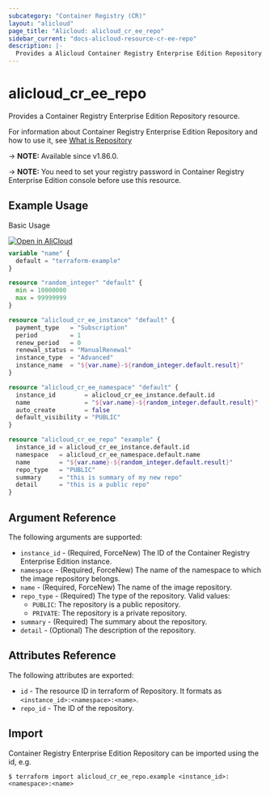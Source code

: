 ```yaml
---
subcategory: "Container Registry (CR)"
layout: "alicloud"
page_title: "Alicloud: alicloud_cr_ee_repo"
sidebar_current: "docs-alicloud-resource-cr-ee-repo"
description: |-
  Provides a Alicloud Container Registry Enterprise Edition Repository resource.
---
```


# alicloud_cr_ee_repo

Provides a Container Registry Enterprise Edition Repository resource.

For information about Container Registry Enterprise Edition Repository and how to use it, see [What is Repository](https://www.alibabacloud.com/help/en/acr/developer-reference/api-cr-2018-12-01-createrepository)

-> **NOTE:** Available since v1.86.0.

-> **NOTE:** You need to set your registry password in Container Registry Enterprise Edition console before use this resource.

## Example Usage

Basic Usage

<div style="display: block;margin-bottom: 40px;"><div class="oics-button" style="float: right;position: absolute;margin-bottom: 10px;">
  <a href="https://api.aliyun.com/api-tools/terraform?resource=alicloud_cr_ee_repo&exampleId=118484d5-01eb-a277-c2c2-76be5dcf7c1c0b7f572e&activeTab=example&spm=docs.r.cr_ee_repo.0.118484d501&intl_lang=EN_US" target="_blank">
    <img alt="Open in AliCloud" src="https://img.alicdn.com/imgextra/i1/O1CN01hjjqXv1uYUlY56FyX_!!6000000006049-55-tps-254-36.svg" style="max-height: 44px; max-width: 100%;">
  </a>
</div></div>

```terraform
variable "name" {
  default = "terraform-example"
}

resource "random_integer" "default" {
  min = 10000000
  max = 99999999
}

resource "alicloud_cr_ee_instance" "default" {
  payment_type   = "Subscription"
  period         = 1
  renew_period   = 0
  renewal_status = "ManualRenewal"
  instance_type  = "Advanced"
  instance_name  = "${var.name}-${random_integer.default.result}"
}

resource "alicloud_cr_ee_namespace" "default" {
  instance_id        = alicloud_cr_ee_instance.default.id
  name               = "${var.name}-${random_integer.default.result}"
  auto_create        = false
  default_visibility = "PUBLIC"
}

resource "alicloud_cr_ee_repo" "example" {
  instance_id = alicloud_cr_ee_instance.default.id
  namespace   = alicloud_cr_ee_namespace.default.name
  name        = "${var.name}-${random_integer.default.result}"
  repo_type   = "PUBLIC"
  summary     = "this is summary of my new repo"
  detail      = "this is a public repo"
}
```

## Argument Reference

The following arguments are supported:

* `instance_id` - (Required, ForceNew) The ID of the Container Registry Enterprise Edition instance.
* `namespace` - (Required, ForceNew) The name of the namespace to which the image repository belongs.
* `name` - (Required, ForceNew) The name of the image repository.
* `repo_type` - (Required) The type of the repository. Valid values:
  - `PUBLIC`: The repository is a public repository.
  - `PRIVATE`: The repository is a private repository.
* `summary` - (Required) The summary about the repository.
* `detail` - (Optional) The description of the repository.

## Attributes Reference

The following attributes are exported:

* `id` - The resource ID in terraform of Repository. It formats as `<instance_id>:<namespace>:<name>`.
* `repo_id` - The ID of the repository.

## Import

Container Registry Enterprise Edition Repository can be imported using the id, e.g.

```shell
$ terraform import alicloud_cr_ee_repo.example <instance_id>:<namespace>:<name>
```
